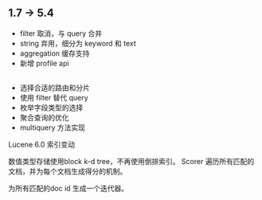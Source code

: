 ## 1.7  → 5.4

* filter 取消，与 query 合并
* string 弃用，细分为 keyword 和 text
* aggregation 缓存支持
* 新增 profile api

## 
* 选择合适的路由和分片
* 使用 filter 替代 query
* 枚举字段类型的选择
* 聚合查询的优化
* multiquery 方法实现


Lucene 6.0 索引变动

数值类型存储使用block k-d tree，不再使用倒排索引。
Scorer 
遍历所有匹配的文档，并为每个文档生成得分的机制。

为所有匹配的doc id 生成一个迭代器。

